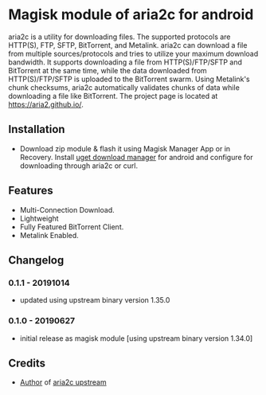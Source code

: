# Magisk module of aria2c for android

aria2c is a utility for downloading files. The supported protocols are HTTP(S), FTP, SFTP, BitTorrent, and Metalink. aria2c can download a file from multiple sources/protocols and tries to utilize your maximum download bandwidth. It supports downloading a file from HTTP(S)/FTP/SFTP and BitTorrent at the same time, while the data downloaded from HTTP(S)/FTP/SFTP is uploaded to the BitTorrent swarm. Using Metalink's chunk checksums, aria2c automatically validates chunks of data while downloading a file like BitTorrent. The project page is located at https://aria2.github.io/.

## Installation
- Download zip module & flash it using Magisk Manager App or in Recovery. Install [uget download manager](https://ugetdm.com/downloads/android/) for android and configure  for downloading through aria2c or curl.

## Features
-    Multi-Connection Download.
-    Lightweight
-    Fully Featured BitTorrent Client.
-    Metalink Enabled.

## Changelog
### 0.1.1 - 20191014
- updated using upstream binary version 1.35.0
### 0.1.0 - 20190627
- initial release as magisk module [using upstream binary version 1.34.0]

## Credits
- [Author](https://gist.github.com/tatsuhiro-t/) of [aria2c upstream](https://github.com/aria2/aria2/releases)

